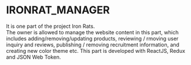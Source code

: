 # IRONRAT_MANAGER
It is one part of the project Iron Rats. <br/>
The owner is allowed to manage the website content in this part, which includes adding/removing/updating products, reviewing / rmoving user
inquiry and reviews, publishing / removing recruitment information, and creating new color theme etc.
This part is developed with ReactJS, Redux and JSON Web Token.
